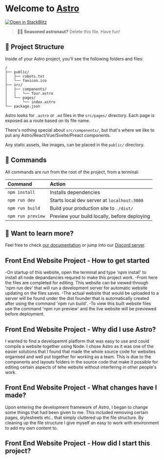 # Welcome to [Astro](https://astro.build)

[![Open in StackBlitz](https://developer.stackblitz.com/img/open_in_stackblitz.svg)](https://stackblitz.com/github/withastro/astro/tree/latest/examples/starter)

> 🧑‍🚀 **Seasoned astronaut?** Delete this file. Have fun!

## 🚀 Project Structure

Inside of your Astro project, you'll see the following folders and files:

```
/
├── public/
│   ├── robots.txt
│   └── favicon.ico
├── src/
│   ├── components/
│   │   └── Tour.astro
│   └── pages/
│       └── index.astro
└── package.json
```

Astro looks for `.astro` or `.md` files in the `src/pages/` directory. Each page is exposed as a route based on its file name.

There's nothing special about `src/components/`, but that's where we like to put any Astro/React/Vue/Svelte/Preact components.

Any static assets, like images, can be placed in the `public/` directory.

## 🧞 Commands

All commands are run from the root of the project, from a terminal:

| Command           | Action                                       |
| :---------------- | :------------------------------------------- |
| `npm install`     | Installs dependencies                        |
| `npm run dev`     | Starts local dev server at `localhost:3000`  |
| `npm run build`   | Build your production site to `./dist/`      |
| `npm run preview` | Preview your build locally, before deploying |

## 👀 Want to learn more?

Feel free to check [our documentation](https://github.com/withastro/astro) or jump into our [Discord server](https://astro.build/chat).

## Front End Website Project - How to get started

-On startup of this website, open the terminal and type 'npm install' to install all node depandancies requred to make this project work.
-From here the files are completed for editing. This website can be viewed through 'npm run dev' that will run a development server for automatic website updating on the files saves.
-The actual website that would be uploaded to a server will be found under the dist founder that is automatically created after using the command 'npm run build'.
-To view this built website files use the command 'npm run preview' and the live website will be previewed before deployment.

## Front End Website Project - Why did I use Astro?

I wanted to find a developemnt platform that was easy to use and could compile a website together using Node. I chose Astro as it was one of the easier solutions that I found that made the whole source code for websites organised and well put together for working as a team. This is due to the components and layouts folders in the source code that make it possible for editing certain aspects of tehe website without interfering in other people's work.

## Front End Website Project - What changes have I made?

Upon entering the development framework of Astro, I began to change some things that had been given to me. This included removing certain pages, stylesheets etc.. that simply cluttered up the file structure. By cleaning up the file structure I give myself an easy to work with environment to add my own content to.

## Front End Website Project - How did I start this project?
